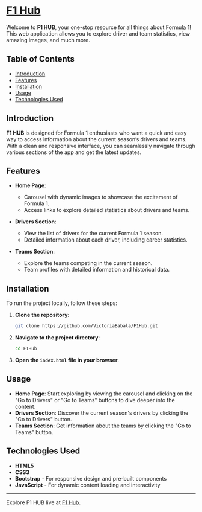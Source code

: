 # [F1 Hub](https://victoriababala.github.io/JsGroupProject/F1Hub/#)

Welcome to **F1 HUB**, your one-stop resource for all things about Formula 1! This web application allows you to explore driver and team statistics, view amazing images, and much more.

## Table of Contents
- [Introduction](#introduction)
- [Features](#features)
- [Installation](#installation)
- [Usage](#usage)
- [Technologies Used](#technologies-used)

## Introduction

**F1 HUB** is designed for Formula 1 enthusiasts who want a quick and easy way to access information about the current season’s drivers and teams. With a clean and responsive interface, you can seamlessly navigate through various sections of the app and get the latest updates.

## Features

- **Home Page**: 
  - Carousel with dynamic images to showcase the excitement of Formula 1.
  - Access links to explore detailed statistics about drivers and teams.

- **Drivers Section**: 
  - View the list of drivers for the current Formula 1 season.
  - Detailed information about each driver, including career statistics.

- **Teams Section**: 
  - Explore the teams competing in the current season.
  - Team profiles with detailed information and historical data.

## Installation

To run the project locally, follow these steps:

1. **Clone the repository**:
    ```sh
    git clone https://github.com/VictoriaBabala/F1Hub.git
    ```
2. **Navigate to the project directory**:
    ```sh
    cd F1Hub
    ```
3. **Open the `index.html` file in your browser**.

## Usage

- **Home Page**: Start exploring by viewing the carousel and clicking on the "Go to Drivers" or "Go to Teams" buttons to dive deeper into the content.
- **Drivers Section**: Discover the current season's drivers by clicking the "Go to Drivers" button.
- **Teams Section**: Get information about the teams by clicking the "Go to Teams" button.

## Technologies Used

- **HTML5**
- **CSS3**
- **Bootstrap** - For responsive design and pre-built components
- **JavaScript** - For dynamic content loading and interactivity

---

Explore F1 HUB live at [F1 Hub](https://victoriababala.github.io/JsGroupProject/F1Hub/#).
